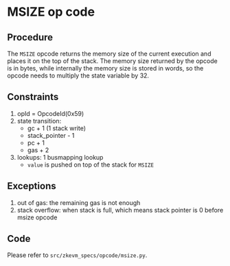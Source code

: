 # MSIZE op code

## Procedure

The `MSIZE` opcode returns the memory size of the current execution and places it on the top of the stack. The memory size returned by the opcode is in bytes, while internally the memory size is stored in words, so the opcode needs to multiply the state variable by 32.

## Constraints

1. opId = OpcodeId(0x59)
2. state transition:
   - gc + 1 (1 stack write)
   - stack_pointer - 1
   - pc + 1
   - gas + 2
3. lookups: 1 busmapping lookup
   - `value`  is pushed on top of the stack for `MSIZE`

## Exceptions

1. out of gas: the remaining gas is not enough
2. stack overflow: when stack is full, which means stack pointer is 0 before msize opcode

## Code

Please refer to `src/zkevm_specs/opcode/msize.py`.

